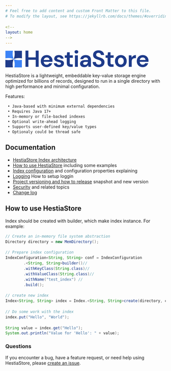 ```yaml
---
# Feel free to add content and custom Front Matter to this file.
# To modify the layout, see https://jekyllrb.com/docs/themes/#overriding-theme-defaults

<!--
layout: home
-->
---
```


![HestiaStore logo](./images/logo.png)

HestiaStore is a lightweight, embeddable key-value storage engine optimized for billions of records, designed to run in a single directory with high performance and minimal configuration.

Features:

```
 • Java-based with minimum external dependencies
 • Requires Java 17+
 • In-memory or file-backed indexes
 • Optional write-ahead logging
 • Supports user-defined key/value types
 • Optionaly could be thread safe
```

## Documentation

* [HestiaStore Index architecture](architecture.md)
* [How to use HestiaStore](how-to-use-index.md) including some examples
* [Index configuration](configuration.md) and configuration properties explaining
* [Logging](logging.md) How to setup loggin
* [Project versioning and how to release](release.md) snapshot and new version
* [Security](SECURITY.md) and related topics
* [Change log](CHANGELOG.md)

<!--
* [Segment implementation details](segment.md)
-->

## How to use HestiaStore

Index should be created with builder, which make index instance. For example:

```java
// Create an in-memory file system abstraction
Directory directory = new MemDirectory();

// Prepare index configuration
IndexConfiguration<String, String> conf = IndexConfiguration
        .<String, String>builder()//
        .withKeyClass(String.class)//
        .withValueClass(String.class)//
        .withName("test_index") //
        .build();

// create new index
Index<String, String> index = Index.<String, String>create(directory, conf);

// Do some work with the index
index.put("Hello", "World");

String value = index.get("Hello");
System.out.println("Value for 'Hello': " + value);
```

### Questions

If you encounter a bug, have a feature request, or need help using HestiaStore, please [create an issue](https://github.com/jajir/HestiaStore/issues).
